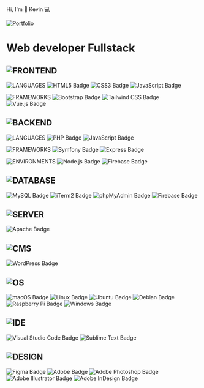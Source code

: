 Hi, I'm 🖖 Kevin  💻

[![Portfolio](https://img.shields.io/badge/Portfolio-%23000000.svg?style=for-the-badge&logo=firefox&logoColor=#FF7139)](https://www.kevindb.dev/)

# Web developer Fullstack

## ![FRONTEND](https://img.shields.io/badge/-FRONTEND-474947?style=for-the-badge) 
![LANGUAGES](https://img.shields.io/badge/-LANGUAGES-6A6A69?style=flat-square) ![HTML5 Badge](https://img.shields.io/badge/HTML5-E34F26?logo=html5&logoColor=fff&style=flat-square) ![CSS3 Badge](https://img.shields.io/badge/CSS3-1572B6?logo=css3&logoColor=fff&style=flat-square) ![JavaScript Badge](https://img.shields.io/badge/JavaScript-F7DF1E?logo=javascript&logoColor=000&style=flat-square) 

![FRAMEWORKS](https://img.shields.io/badge/-FRAMEWORKS-6A6A69?style=flat-square) ![Bootstrap Badge](https://img.shields.io/badge/Bootstrap-7952B3?logo=bootstrap&logoColor=fff&style=flat-square) ![Tailwind CSS Badge](https://img.shields.io/badge/Tailwind%20CSS-06B6D4?logo=tailwindcss&logoColor=fff&style=flat-square) ![Vue.js Badge](https://img.shields.io/badge/Vue.js-4FC08D?logo=vuedotjs&logoColor=fff&style=flat-square)

## ![BACKEND](https://img.shields.io/badge/-BACKEND-474947?style=for-the-badge) 
![LANGUAGES](https://img.shields.io/badge/-LANGUAGES-6A6A69?style=flat-square) ![PHP Badge](https://img.shields.io/badge/PHP-777BB4?logo=php&logoColor=fff&style=flat-square) ![JavaScript Badge](https://img.shields.io/badge/JavaScript-F7DF1E?logo=javascript&logoColor=000&style=flat-square)

![FRAMEWORKS](https://img.shields.io/badge/-FRAMEWORKS-6A6A69?style=flat-square) ![Symfony Badge](https://img.shields.io/badge/Symfony-000?logo=symfony&logoColor=fff&style=flat-square) ![Express Badge](https://img.shields.io/badge/Express-000?logo=express&logoColor=fff&style=flat-square)

![ENVIRONMENTS](https://img.shields.io/badge/-ENVIRONMENTS-6A6A69?style=flat-square) ![Node.js Badge](https://img.shields.io/badge/Node.js-393?logo=nodedotjs&logoColor=fff&style=flat-square) ![Firebase Badge](https://img.shields.io/badge/Firebase-FFCA28?logo=firebase&logoColor=000&style=flat-square)

## ![DATABASE](https://img.shields.io/badge/-DATABASE-474947?style=for-the-badge) 
![MySQL Badge](https://img.shields.io/badge/MySQL-4479A1?logo=mysql&logoColor=fff&style=flat-square) ![iTerm2 Badge](https://img.shields.io/badge/iTerm2-000?logo=iterm2&logoColor=fff&style=flat-square) ![phpMyAdmin Badge](https://img.shields.io/badge/phpMyAdmin-6C78AF?logo=phpmyadmin&logoColor=fff&style=flat-square) ![Firebase Badge](https://img.shields.io/badge/Firebase-FFCA28?logo=firebase&logoColor=000&style=flat-square)

## ![SERVER](https://img.shields.io/badge/-SERVER-474947?style=for-the-badge)  
![Apache Badge](https://img.shields.io/badge/Apache-D22128?logo=apache&logoColor=fff&style=flat-square)

## ![CMS](https://img.shields.io/badge/-CMS-474947?style=for-the-badge) 
![WordPress Badge](https://img.shields.io/badge/WordPress-21759B?logo=wordpress&logoColor=fff&style=flat-square)

## ![OS](https://img.shields.io/badge/-OS-474947?style=for-the-badge) 
![macOS Badge](https://img.shields.io/badge/macOS-000?logo=macos&logoColor=fff&style=flat-square) 
![Linux Badge](https://img.shields.io/badge/Linux-FCC624?logo=linux&logoColor=000&style=flat-square) ![Ubuntu Badge](https://img.shields.io/badge/Ubuntu-E95420?logo=ubuntu&logoColor=fff&style=flat-square) ![Debian Badge](https://img.shields.io/badge/Debian-A81D33?logo=debian&logoColor=fff&style=flat-square) ![Raspberry Pi Badge](https://img.shields.io/badge/Raspberry%20Pi-A22846?logo=raspberrypi&logoColor=fff&style=flat-square) ![Windows Badge](https://img.shields.io/badge/Windows-0078D6?logo=windows&logoColor=fff&style=flat-square)

## ![IDE](https://img.shields.io/badge/-IDE-474947?style=for-the-badge) 
![Visual Studio Code Badge](https://img.shields.io/badge/Visual%20Studio%20Code-007ACC?logo=visualstudiocode&logoColor=fff&style=flat-square) ![Sublime Text Badge](https://img.shields.io/badge/Sublime%20Text-FF9800?logo=sublimetext&logoColor=fff&style=flat-square)

## ![DESIGN](https://img.shields.io/badge/-DESIGN-474947?style=for-the-badge) 
![Figma Badge](https://img.shields.io/badge/Figma-F24E1E?logo=figma&logoColor=fff&style=flat-square) ![Adobe Badge](https://img.shields.io/badge/Adobe-F00?logo=adobe&logoColor=fff&style=flat-square) ![Adobe Photoshop Badge](https://img.shields.io/badge/Adobe%20Photoshop-31A8FF?logo=adobephotoshop&logoColor=fff&style=flat-square) ![Adobe Illustrator Badge](https://img.shields.io/badge/Adobe%20Illustrator-FF9A00?logo=adobeillustrator&logoColor=fff&style=flat-square) ![Adobe InDesign Badge](https://img.shields.io/badge/Adobe%20InDesign-F36?logo=adobeindesign&logoColor=fff&style=flat-square)
